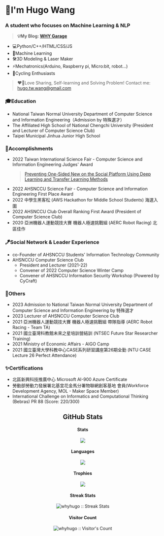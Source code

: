 # 🍄I'm Hugo Wang
 
### A student who focuses on Machine Learning & NLP 
> **💡My Blog: [WHY Garage](https://whyhugo.github.io)**

+ 💻Python/C++/HTML/CSS/JS
+ 🧠Machine Learning
+ 🛠️3D Modeling & Laser Maker
+ ⚡Mechatronics(Arduino, Raspberry pi, Micro:bit, robot...)
+ 🚴Cycling Enthusiasts 
> ❤️‍🔥Love Sharing, Self-learning and Solving Problem!
> Contact me: hugo.tw.wang@gmail.com

### 🎓Education
+ National Taiwan Normal University Department of Computer Science and Information Engineering（Admission by 特殊選才）
+ The Affiliated High School of National Chengchi University (President and Lecturer of Computer Science Club)
+ Taipei Municipal Jinhua Junior High School

### 🏅Accomplishments
+ 2022 Taiwan International Science Fair - Computer Science and Information Engineering Judges' Award
  > [Preventing One-Sided New on the Social Platform Using Deep Learning and Transfer Learning Methods](https://www.ntsec.edu.tw/Science-Content.aspx?cat=&a=0&fld=&key=&isd=1&icop=10&p=1000&sid=19394)
+ 2022 AHSNCCU Science Fair - Computer Science and Information Engineering First Place Award
+ 2022 中學生黑客松 (AWS Hackathon for Middle School Students) 海選入圍
+ 2022 AHSNCCU Club Overall Ranking First Award (President of Computer Science Club)
+ 2020 亞洲機器人運動競技大賽 機器人極速挑戰組 (AERC Robot Racing) 北區佳作

### 🪁Social Network & Leader Experience
+ co-Founder of AHSNCCU Students' Information Technology Community
+ AHSNCCU Computer Science Club
  + President and Lecturer (2021-22)
  + Convener of 2022 Computer Science Winter Camp
  + Convener of AHSNCCU Information Security Workshop (Powered by CyCraft)


### 🎯Others
+ 2023 Admission to National Taiwan Normal University Department of Computer Science and Information Engineering by 特殊選才
+ 2023 Lecturer of AHSNCCU Computer Science Club
+ 2021 亞洲機器人運動競技大賽 機器人極速挑戰組 帶隊指導 (AERC Robot Racing - Team TA)
+ 2021 國立臺灣科教館未來之星培訓營結訓 (NTSEC Future Star Researcher Training)
+ 2021 Ministry of Economic Affairs - AIGO Camp
+ 2021 國立臺灣大學科教中心CASE系列研習講座第26期全勤 (NTU CASE Lecture 26 Perfect Attendance)

### ✨Certifications
+ 北區新興科技推廣中心 Microsoft AI-900 Azure Certificate
+ 勞動部勞動力發展署北基宜花金馬分署物聯網創客基地 會員(Workforce Development Agency, MOL - Maker Space Member)
+ International Challenge on Informatics and Computational Thinking (Bebras) PR 88 (Score: 220/300)


<!--
[![GitHub - Language Stats-Dark](https://github-readme-stats.vercel.app/api/top-langs/?username=whyhugo&layout=compact&langs_count=4&cache_seconds=7200&card_height=300&theme=chartreuse-dark#gh-dark-mode-only)](https://github.com/whyhugo/github-readme-stats#gh-dark-mode-only) [![GitHub Stats-Dark](https://github-readme-stats.vercel.app/api?username=whyhugo&show_icons=true&count_private=true&cache_seconds=7200&card_width=400&theme=chartreuse-dark#gh-dark-mode-only)](https://github.com/whyhugo/github-readme-stats#gh-dark-mode-only)


[![GitHub - Language Stats-Light](https://github-readme-stats.vercel.app/api/top-langs/?username=whyhugo&layout=compact&langs_count=4&cache_seconds=7200&card_height=300&theme=buefy#gh-light-mode-only)](https://github.com/whyhugo/github-readme-stats#gh-light-mode-only) [![GitHub Stats-Light](https://github-readme-stats.vercel.app/api?username=whyhugo&show_icons=true&count_private=true&cache_seconds=7200&card_width=400&card_width=500&theme=buefy#gh-light-mode-only)](https://github.com/whyhugo/github-readme-stats#gh-light-mode-only)


[![trophy](https://github-profile-trophy.vercel.app/?username=whyhugo&theme=chartreuse-dark&column=4&margin-w=15&margin-h=15)](https://github.com/whyhugo/github-profile-trophy)-->

<h2 align="center"> GitHub Stats </h1>

<h4 align="center">Stats</h4>
<p align="center"> 
  <img src="https://github-readme-stats.vercel.app/api?username=whyhugo&show_icons=true&count_private=true&cache_seconds=7200&card_width=400&theme=gruvbox">
</p>

<h4 align="center">Languages</h4>
<p align="center"> 
  <img src="https://github-readme-stats.vercel.app/api/top-langs/?username=whyhugo&layout=compact&langs_count=4&cache_seconds=7200&card_height=300&theme=gruvbox">
</p>

<h4 align="center">Trophies</h4>
<p align="center"> 
  <img src="https://github-profile-trophy.vercel.app/?username=whyhugo&theme=gruvbox&column=4&margin-w=15&margin-h=15">
</p>

<h4 align="center">Streak Stats</h4>
<p align="center"><img src="https://streak-stats.demolab.com/?user=whyhugo&theme=gruvbox" alt="whyhugo :: Streak Stats" /></p>

<h4 align="center">Visitor Count</h4>
<p align="center"><img src="https://profile-counter.glitch.me/{whyhugo}/count.svg" alt="whyhugo :: Visitor's Count" /></p>






